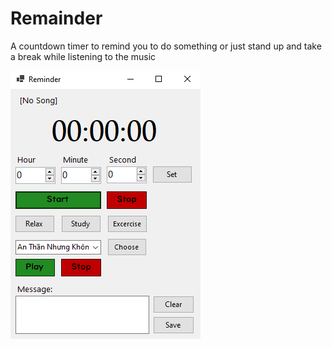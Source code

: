 # Remainder
 A countdown timer to remind you to do something or just stand up and take a break while listening to the music

![UI](readme-asset/UI.PNG)
